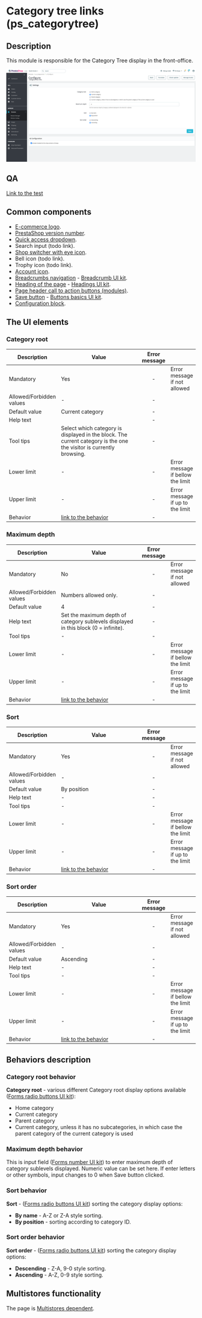 # Category tree links (ps\_categorytree)

## Description

This module is responsible for the Category Tree display in the front-office.&#x20;

![Category tree links User Interface](<../../../../../.gitbook/assets/image (27).png>)

##

## QA&#x20;

[Link to the test](https://build.prestashop-project.org/test-scenarios/scenarios/modules/ps-categorytree.html)

## Common components

* [E-commerce logo](../../../common-components/back-office-header/prestashop-logo.md).
* [PrestaShop version number](../../../common-components/prestashop-version-number.md).
* [Quick access dropdown](../../../common-components/back-office-header/quick-access-dropdown.md).
* Search input (todo link).
* [Shop switcher with eye icon](../../../common-components/shop-switcher-with-eye-icon.md).
* Bell icon (todo link).
* Trophy icon (todo link).
* [Account icon](../../../common-components/account-icon.md).
* [Breadcrumbs navigation](../../../common-components/breadcrumbs.md) - [Breadcrumb UI kit](https://build.prestashop.com/prestashop-ui-kit/?path=/story/breadcrumb--breadcrumb).
* [Heading of the page](../../../common-components/heading-of-the-page.md) - [Headings UI kit](https://build.prestashop.com/prestashop-ui-kit/?path=/story/headings--headings).
* [Page header call to action buttons (modules)](../../../common-components/module-page-specific-component/page-header-call-to-action-buttons-modules.md).
* ​[Save button](https://app.gitbook.com/o/-MAz0PPl5s9ulE9xyliu/s/eRh5ljXXvELkmmdiRmg8/\~/changes/bFfZ6x0W3PrldLavAttl/functional-documentation/ux-ui/common-components/save-button) - [Buttons basics UI kit](https://build.prestashop.com/prestashop-ui-kit/?path=/story/buttons--basics).
* [Configuration block](https://app.gitbook.com/o/-MAz0PPl5s9ulE9xyliu/s/eRh5ljXXvELkmmdiRmg8/\~/changes/cReeZTZCiwqi5rIeUSjb/functional-documentation/ux-ui/common-components/configuration-block).

## The UI elements

### Category root

<table><thead><tr><th>Description</th><th width="264.3333333333333">Value</th><th align="center">Error message</th><th data-hidden></th></tr></thead><tbody><tr><td>Mandatory</td><td>Yes</td><td align="center">-</td><td>Error message if not allowed</td></tr><tr><td>Allowed/Forbidden values</td><td>                      -</td><td align="center"><em>-</em></td><td></td></tr><tr><td>Default value</td><td>Current category</td><td align="center">-</td><td></td></tr><tr><td>Help text</td><td></td><td align="center">-</td><td></td></tr><tr><td>Tool tips</td><td>Select which category is displayed in the block. The current category is the one the visitor is currently browsing.</td><td align="center">-</td><td></td></tr><tr><td>Lower limit</td><td>                      -</td><td align="center">-</td><td>Error message if bellow the limit</td></tr><tr><td>Upper limit</td><td>                      -</td><td align="center">-</td><td>Error message if up to the limit</td></tr><tr><td>Behavior</td><td><a href="category-tree-links-ps_categorytree.md#category-root-behavior">link to the behavior</a></td><td align="center">-</td><td></td></tr></tbody></table>

### Maximum depth

<table><thead><tr><th>Description</th><th width="264.3333333333333">Value</th><th align="center">Error message</th><th data-hidden></th></tr></thead><tbody><tr><td>Mandatory</td><td>No</td><td align="center">-</td><td>Error message if not allowed</td></tr><tr><td>Allowed/Forbidden values</td><td>Numbers allowed only.</td><td align="center"><em>-</em></td><td></td></tr><tr><td>Default value</td><td>4</td><td align="center">-</td><td></td></tr><tr><td>Help text</td><td>Set the maximum depth of category sublevels displayed in this block (0 = infinite).</td><td align="center">-</td><td></td></tr><tr><td>Tool tips</td><td>                      -</td><td align="center">-</td><td></td></tr><tr><td>Lower limit</td><td>                      -</td><td align="center">-</td><td>Error message if bellow the limit</td></tr><tr><td>Upper limit</td><td>                      -</td><td align="center">-</td><td>Error message if up to the limit</td></tr><tr><td>Behavior</td><td><a href="category-tree-links-ps_categorytree.md#maximum-depth-behavior">link to the behavior</a></td><td align="center">-</td><td></td></tr></tbody></table>

### Sort

<table><thead><tr><th>Description</th><th width="264.3333333333333">Value</th><th align="center">Error message</th><th data-hidden></th></tr></thead><tbody><tr><td>Mandatory</td><td>Yes</td><td align="center">-</td><td>Error message if not allowed</td></tr><tr><td>Allowed/Forbidden values</td><td>                      -</td><td align="center"><em>-</em></td><td></td></tr><tr><td>Default value</td><td>By position</td><td align="center">-</td><td></td></tr><tr><td>Help text</td><td>                      -</td><td align="center">-</td><td></td></tr><tr><td>Tool tips</td><td>                      -</td><td align="center">-</td><td></td></tr><tr><td>Lower limit</td><td>                      -</td><td align="center">-</td><td>Error message if bellow the limit</td></tr><tr><td>Upper limit</td><td>                      -</td><td align="center">-</td><td>Error message if up to the limit</td></tr><tr><td>Behavior</td><td><a href="category-tree-links-ps_categorytree.md#sort-behavior">link to the behavior</a></td><td align="center">-</td><td></td></tr></tbody></table>

### Sort order

<table><thead><tr><th>Description</th><th width="264.3333333333333">Value</th><th align="center">Error message</th><th data-hidden></th></tr></thead><tbody><tr><td>Mandatory</td><td>Yes</td><td align="center">-</td><td>Error message if not allowed</td></tr><tr><td>Allowed/Forbidden values</td><td>                      -</td><td align="center"><em>-</em></td><td></td></tr><tr><td>Default value</td><td>Ascending</td><td align="center">-</td><td></td></tr><tr><td>Help text</td><td>                      -</td><td align="center">-</td><td></td></tr><tr><td>Tool tips</td><td>                      -</td><td align="center">-</td><td></td></tr><tr><td>Lower limit</td><td>                      -</td><td align="center">-</td><td>Error message if bellow the limit</td></tr><tr><td>Upper limit</td><td>                      -</td><td align="center">-</td><td>Error message if up to the limit</td></tr><tr><td>Behavior</td><td><a href="category-tree-links-ps_categorytree.md#sort-order-behavior">link to the behavior</a></td><td align="center">-</td><td></td></tr></tbody></table>

## Behaviors description

### **Category root behavior**

**Category root** - various different Category root display options available ([Forms radio buttons UI kit](https://build.prestashop-project.org/prestashop-ui-kit/?path=/story/forms--radio-buttons)):

* Home category
* Current category
* Parent category
* Current category, unless it has no subcategories, in which case the parent category of the current category is used

### **Maximum depth behavior**

This is input field ([Forms number UI kit](https://build.prestashop-project.org/prestashop-ui-kit/?path=/story/forms--number)) to enter maximum depth of category sublevels displayed. Numeric value can be set here. If enter letters or other symbols, input changes to 0 when Save button clicked.

### **Sort behavior**

**Sort** - ([Forms radio buttons UI kit](https://build.prestashop-project.org/prestashop-ui-kit/?path=/story/forms--radio-buttons)) sorting the category display options:

* **By name** - A-Z or Z-A style sorting.
* **By position** - sorting according to category ID.&#x20;

### **Sort order behavior**

**Sort order** - ([Forms radio buttons UI kit](https://build.prestashop-project.org/prestashop-ui-kit/?path=/story/forms--radio-buttons)) sorting the category display options:

* **Descending** - Z-A, 9-0 style sorting.
* **Ascending** - A-Z, 0-9 style sorting.

## Multistores functionality

The page is [Multistores dependent](category-tree-links-ps\_categorytree.md#multistores-functionality).
